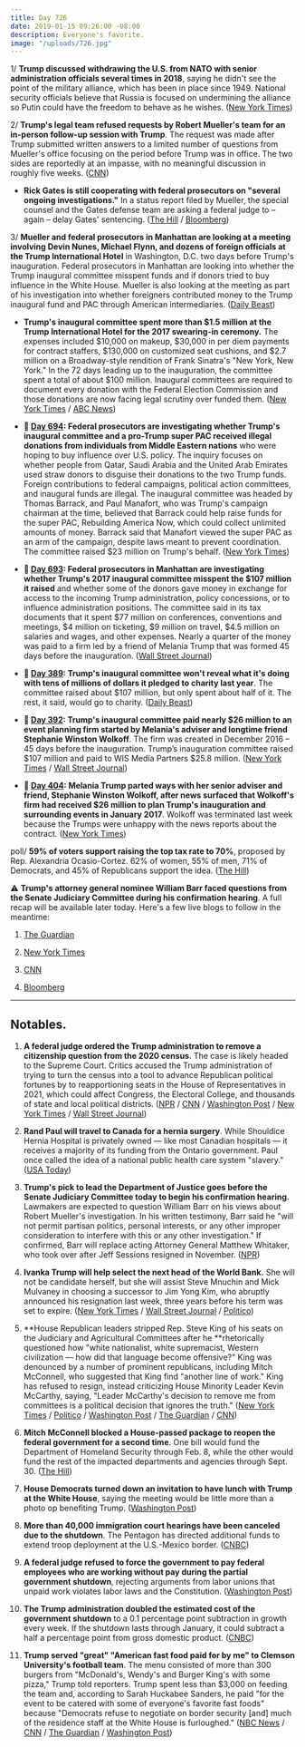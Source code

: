 ```yaml
---
title: Day 726
date: 2019-01-15 09:26:00 -08:00
description: Everyone's favorite.
image: "/uploads/726.jpg"
---
```


1/ **Trump discussed withdrawing the U.S. from NATO with senior administration officials several times in 2018**, saying he didn't see the point of the military alliance, which has been in place since 1949. National security officials believe that Russia is focused on undermining the alliance so Putin could have the freedom to behave as he wishes. ([New York Times](https://www.nytimes.com/2019/01/14/us/politics/nato-president-trump.html))

2/ **Trump's legal team refused requests by Robert Mueller's team for an in-person follow-up session with Trump**. The request was made after Trump submitted written answers to a limited number of questions from Mueller's office focusing on the period before Trump was in office. The two sides are reportedly at an impasse, with no meaningful discussion in roughly five weeks. ([CNN](https://www.cnn.com/2019/01/14/politics/trump-interview-mueller-request/index.html))

* **Rick Gates is still cooperating with federal prosecutors on "several ongoing investigations."** In a status report filed by Mueller, the special counsel and the Gates defense team are asking a federal judge to – again – delay Gates' sentencing. ([The Hill](https://thehill.com/policy/national-security/425420-mueller-files-status-report-highlighting-cooperation-by-key-witness) / [Bloomberg](https://www.bloomberg.com/news/articles/2019-01-15/mueller-says-gates-continues-to-cooperate-in-several-probes))

3/ **Mueller and federal prosecutors in Manhattan are looking at a meeting involving Devin Nunes, Michael Flynn, and dozens of foreign officials at the Trump International Hotel** in Washington, D.C. two days before Trump's inauguration. Federal prosecutors in Manhattan are looking into whether the Trump inaugural committee misspent funds and if donors tried to buy influence in the White House. Mueller is also looking at the meeting as part of his investigation into whether foreigners contributed money to the Trump inaugural fund and PAC through American intermediaries. ([Daily Beast](https://www.thedailybeast.com/mueller-probes-an-event-with-nunes-flynn-and-foreign-officials-at-trumps-dc-hotel))

* **Trump's inaugural committee spent more than $1.5 million at the Trump International Hotel for the 2017 swearing-in ceremony.** The expenses included $10,000 on makeup, $30,000 in per diem payments for contract staffers, $130,000 on customized seat cushions, and $2.7 million on a Broadway-style rendition of Frank Sinatra's "New York, New York." In the 72 days leading up to the inauguration, the committee spent a total of about $100 million. Inaugural committees are required to document every donation with the Federal Election Commission and those donations are now facing legal scrutiny over funded them. ([New York Times](https://www.nytimes.com/2019/01/14/us/politics/trump-inauguration-spending.html) / [ABC News](https://abcnews.go.com/Politics/president-donald-trumps-inaugural-fund-spent-lavishly-dc/story?id=60361242))

* **📌 [Day 694](https://whatthefuckjusthappenedtoday.com/2018/12/14/day-694/#1-federal-prosecutors-are-investigat): Federal prosecutors are investigating whether Trump's inaugural committee and a pro-Trump super PAC received illegal donations from individuals from Middle Eastern nations** who were hoping to buy influence over U.S. policy. The inquiry focuses on whether people from Qatar, Saudi Arabia and the United Arab Emirates used straw donors to disguise their donations to the two Trump funds. Foreign contributions to federal campaigns, political action committees, and inaugural funds are illegal. The inaugural committee was headed by Thomas Barrack, and Paul Manafort, who was Trump's campaign chairman at the time, believed that Barrack could help raise funds for the super PAC, Rebuilding America Now, which could collect unlimited amounts of money. Barrack said that Manafort viewed the super PAC as an arm of the campaign, despite laws meant to prevent coordination. The committee raised $23 million on Trump's behalf. ([New York Times](https://www.nytimes.com/2018/12/13/us/politics/trump-inauguration-investigation.html))

* **📌 [Day 693](https://whatthefuckjusthappenedtoday.com/2018/12/13/day-693/#4-federal-prosecutors-in-manhattan-a): Federal prosecutors in Manhattan are investigating whether Trump's 2017 inaugural committee misspent the $107 million it raised** and whether some of the donors gave money in exchange for access to the incoming Trump administration, policy concessions, or to influence administration positions. The committee said in its tax documents that it spent $77 million on conferences, conventions and meetings, $4 million on ticketing, $9 million on travel, $4.5 million on salaries and wages, and other expenses. Nearly a quarter of the money was paid to a firm led by a friend of Melania Trump that was formed 45 days before the inauguration. ([Wall Street Journal](https://www.wsj.com/articles/trump-inauguration-spending-under-criminal-investigation-by-federal-prosecutors-11544736455))

* **📌 [Day 389](https://whatthefuckjusthappenedtoday.com/2018/02/12/day-389/): Trump's inaugural committee won't reveal what it's doing with tens of millions of dollars it pledged to charity last year**. The committee raised about $107 million, but only spent about half of it. The rest, it said, would go to charity. ([Daily Beast](https://www.thedailybeast.com/donald-trumps-inaugural-committee-still-wont-say-what-its-doing-with-its-leftover-money))

* **📌 [Day 392](https://whatthefuckjusthappenedtoday.com/2018/02/15/day-392/): Trump's inaugural committee paid nearly $26 million to an event planning firm started by Melania's adviser and longtime friend Stephanie Winston Wolkoff**. The firm was created in December 2016 – 45 days before the inauguration. Trump’s inauguration committee raised $107 million and paid to WIS Media Partners $25.8 million. ([New York Times](https://www.nytimes.com/2018/02/15/us/politics/trumps-inaugural-committee-paid-26-million-to-first-ladys-friend.html) / [Wall Street Journal](https://www.wsj.com/articles/trumps-inaugural-committee-spent-nearly-107-million-on-events-1518722022))

* **📌 [Day 404](https://whatthefuckjusthappenedtoday.com/2018/02/27/day-404/): Melania Trump parted ways with her senior adviser and friend, Stephanie Winston Wolkoff, after news surfaced that Wolkoff's firm had received $26 million to plan Trump's inauguration and surrounding events in January 2017**. Wolkoff was terminated last week because the Trumps were unhappy with the news reports about the contract. ([New York Times](https://www.nytimes.com/2018/02/26/us/politics/melania-trump-inauguration-adviser.html))

poll/ **59% of voters support raising the top tax rate to 70%**, proposed by Rep. Alexandria Ocasio-Cortez. 62% of women, 55% of men, 71% of Democrats, and 45% of Republicans support the idea. ([The Hill](https://thehill.com/hilltv/what-americas-thinking/425422-a-majority-of-americans-support-raising-the-top-tax-rate-to-70))

⚠️ **Trump's attorney general nominee William Barr faced questions from the Senate Judiciary Committee during his confirmation hearing**. A full recap will be available later today. Here's a few live blogs to follow in the meantime: 

1. [The Guardian](https://www.theguardian.com/us-news/live/2019/jan/15/trump-live-latest-news-updates-us-politics-today-william-barr-shutdown)

2. [New York Times](https://www.nytimes.com/2019/01/15/us/politics/william-barr-confirmation-hearing.html)

3. [CNN](https://www.cnn.com/politics/live-news/william-barr-confirmation-hearing/index.html)

4. [Bloomberg](https://www.bloomberg.com/news/articles/2019-01-15/barr-s-the-witness-but-mueller-s-the-topic-hearing-update)

---

## Notables.

 1. **A federal judge ordered the Trump administration to remove a citizenship question from the 2020 census**. The case is likely headed to the Supreme Court. Critics accused the Trump administration of trying to turn the census into a tool to advance Republican political fortunes by to reapportioning seats in the House of Representatives in 2021, which could affect Congress, the Electoral College, and thousands of state and local political districts. ([NPR](https://www.npr.org/2019/01/15/671283852/judge-orders-trump-administration-to-remove-2020-census-citizenship-question) / [CNN](https://www.cnn.com/2019/01/15/politics/census-citizenship-new-york/index.html) / [Washington Post](https://www.washingtonpost.com/local/social-issues/2019/01/15/ec70d5a8-18da-11e9-8813-cb9dec761e73_story.html) / [New York Times](https://www.nytimes.com/2019/01/15/us/census-citizenship-question.html) / [Wall Street Journal](https://www.wsj.com/articles/federal-judge-rules-trump-administration-cant-ask-about-citizenship-on-census-11547564816))

 2. **Rand Paul will travel to Canada for a hernia surgery**. While Shouldice Hernia Hospital is privately owned — like most Canadian hospitals — it receives a majority of its funding from the Ontario government. Paul once called the idea of a national public health care system "slavery." ([USA Today](https://www.courier-journal.com/story/news/politics/2019/01/14/rand-paul-neighbor-attack-senator-have-surgery-canada/2568200002/))

 3. **Trump's pick to lead the Department of Justice goes before the Senate Judiciary Committee today to begin his confirmation hearing.** Lawmakers are expected to question William Barr on his views about Robert Mueller's investigation. In his written testimony, Barr said he "will not permit partisan politics, personal interests, or any other improper consideration to interfere with this or any other investigation." If confirmed, Barr will replace acting Attorney General Matthew Whitaker, who took over after Jeff Sessions resigned in November. ([NPR](https://www.npr.org/2019/01/15/683009390/trumps-pick-for-attorney-general-goes-before-senate-committee-tuesday))

 4. **Ivanka Trump will help select the next head of the World Bank.** She will not be candidate herself, but she will assist Steve Mnuchin and Mick Mulvaney in choosing a successor to Jim Yong Kim, who abruptly announced his resignation last week, three years before his term was set to expire. ([New York Times](https://www.nytimes.com/2019/01/14/us/politics/ivanka-trump-world-bank-president.html) / [Wall Street Journal](https://www.wsj.com/articles/ivanka-trump-to-help-select-nominee-for-world-bank-president-11547503159) / [Politico](https://www.politico.com/story/2019/01/14/white-house-ivanka-trump-not-head-of-world-bank-1099104))

 5. **House Republican leaders stripped Rep. Steve King of his seats on the Judiciary and Agricultural Committees after he **rhetorically questioned how "white nationalist, white supremacist, Western civilization — how did that language become offensive?" King was denounced by a number of prominent republicans, including Mitch McConnell, who suggested that King find "another line of work." King has refused to resign, instead criticizing House Minority Leader Kevin McCarthy, saying, "Leader McCarthy's decision to remove me from committees is a political decision that ignores the truth." ([New York Times](https://www.nytimes.com/2019/01/14/us/politics/steve-king-white-supremacy.html) / [Politico](https://www.politico.com/story/2019/01/14/bobby-rush-censure-steve-king-racist-1099484) / [Washington Post](http://www.washingtonpost.com/powerpost/house-democrats-move-to-censure-rep-steve-king-over-racial-statements/2019/01/14/a56854e4-182e-11e9-88fe-f9f77a3bcb6c_story.html) / [The Guardian](https://www.theguardian.com/us-news/2019/jan/14/steve-king-republicans-house-committees-white-nationalist) / [CNN](https://www.cnn.com/2019/01/14/politics/mitch-mcconnell-steve-king-condemnation/index.html))

 6. **Mitch McConnell blocked a House-passed package to reopen the federal government for a second time**. One bill would fund the Department of Homeland Security through Feb. 8, while the other would fund the rest of the impacted departments and agencies through Sept. 30. ([The Hill](https://thehill.com/homenews/senate/425414-mcconnell-blocks-house-bill-to-reopen-government-for-second-time))

 7. **House Democrats turned down an invitation to have lunch with Trump at the White House**, saying the meeting would be little more than a photo op benefiting Trump. ([Washington Post](https://www.washingtonpost.com/business/economy/rank-and-file-democrats-reject-trumps-invitation-to-shutdown-talks-backing-leaders-in-united-opposition-to-border-wall/2019/01/15/2539482e-18d2-11e9-9ebf-c5fed1b7a081_story.html))

 8. **More than 40,000 immigration court hearings have been canceled due to the shutdown**. The Pentagon has directed additional funds to extend troop deployment at the U.S.-Mexico border. ([CNBC](https://www.cnbc.com/2019/01/15/cancelled-immigration-hearings-exceed-40000-amid-shutdown-over-border-wall.html))

 9. **A federal judge refused to force the government to pay federal employees who are working without pay during the partial government shutdown**, rejecting arguments from labor unions that unpaid work violates labor laws and the Constitution. ([Washington Post](https://www.washingtonpost.com/nation/2019/01/15/essence-involuntary-servitude-federal-unions-sue-trump-administration-get-paid-shutdown-work/))

10. **The Trump administration doubled the estimated cost of the government shutdown** to a 0.1 percentage point subtraction in growth every week. If the shutdown lasts through January, it could subtract a half a percentage point from gross domestic product. ([CNBC](https://www.cnbc.com/2019/01/15/source-white-house-believes-shutdown-will-be-twice-as-costly.html))

11. **Trump served "great" "American fast food paid for by me" to Clemson University's football team**. The menu consisted of more than 300 burgers from "McDonald's, Wendy's and Burger King's with some pizza," Trump told reporters. Trump spent less than $3,000 on feeding the team and, according to Sarah Huckabee Sanders, he paid "for the event to be catered with some of everyone's favorite fast foods" because "Democrats refuse to negotiate on border security \[and\] much of the residence staff at the White House is furloughed." ([NBC News](https://www.nbcnews.com/politics/white-house/trump-welcomes-clemson-tigers-white-house-american-fast-food-paid-n958661) / [CNN](https://www.cnn.com/2019/01/14/politics/donald-trump-clemson-food/index.html) / [The Guardian](https://www.theguardian.com/us-news/2019/jan/14/donald-trump-orders-fast-food-white-house-clemson-football) / [Washington Post](https://www.washingtonpost.com/politics/2019/01/15/president-trumps-extravagant-sandwich-celebration-clemson-university/))